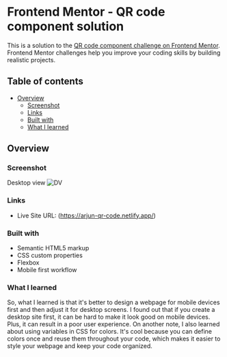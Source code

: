 # Frontend Mentor - QR code component solution

This is a solution to the [QR code component challenge on Frontend Mentor](https://www.frontendmentor.io/challenges/qr-code-component-iux_sIO_H). Frontend Mentor challenges help you improve your coding skills by building realistic projects.

## Table of contents
- [Overview](#overview)
  - [Screenshot](#screenshot)
  - [Links](#links)
  - [Built with](#built-with)
  - [What I learned](#what-i-learned)

## Overview
### Screenshot
Desktop view
![DV](https://user-images.githubusercontent.com/81943867/222965803-283e5cf5-9ddc-4fa4-80e4-482fc5cbda90.jpg)

### Links
- Live Site URL: (https://arjun-qr-code.netlify.app/)

### Built with
- Semantic HTML5 markup
- CSS custom properties
- Flexbox
- Mobile first workflow

### What I learned
So, what I learned is that it's better to design a webpage for mobile devices first and then adjust it for desktop screens. I found out that if you create a desktop site first, it can be hard to make it look good on mobile devices. Plus, it can result in a poor user experience. On another note, I also learned about using variables in CSS for colors. It's cool because you can define colors once and reuse them throughout your code, which makes it easier to style your webpage and keep your code organized.
